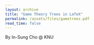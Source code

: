 ```yaml
---
layout: archive
title: "Game Theory Trees in LaTeX"
permalink: /assets/files/gametrees.pdf
read_time: false
---
```


By In-Sung Cho @ KNU